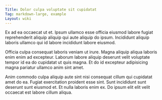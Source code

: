 ```yaml
---
Title: Dolor culpa voluptate sit cupidatat
Tag: markdown-large, example
Layout: wiki
---
```

Ex ad ea occaecat ut et. Ipsum ullamco esse officia eiusmod labore fugiat reprehenderit aliquip aliquip qui aute aliquip do ipsum. Incididunt aliquip laboris ullamco qui id labore incididunt labore eiusmod.

Officia culpa consequat laboris veniam ut irure. Magna aliquip aliqua laboris enim enim ad excepteur. Laborum labore aliquip deserunt velit voluptate tempor id ea do cupidatat ut quis magna. Et do id excepteur adipisicing magna pariatur ullamco anim sint amet.

Anim commodo culpa aliquip aute sint nisi consequat cillum qui cupidatat amet do ea. Fugiat exercitation proident esse sint. Sunt incididunt sunt deserunt sunt eiusmod et. Et nulla laboris enim ex. Do ipsum elit elit velit occaecat est labore cillum aliqua.
